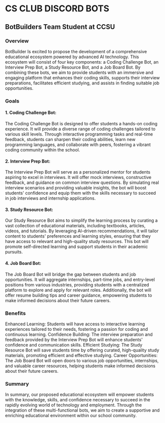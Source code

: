  

# CS CLUB DISCORD BOTS 


## BotBuilders Team	Student at CCSU 

### Overview
BotBuilder Is excited to propose the development of a comprehensive educational ecosystem powered by advanced AI technology. This ecosystem will consist of four key components: a Coding Challenge Bot, an Interview Prep Bot, a Study Resource Bot, and a Job Board Bot. By combining these bots, we aim to provide students with an immersive and engaging platform that enhances their coding skills, supports their interview preparations, facilitates efficient studying, and assists in finding suitable job opportunities.
### Goals
#### 1. Coding Challenge Bot:
The Coding Challenge Bot is designed to offer students a hands-on coding experience. It will provide a diverse range of coding challenges tailored to various skill levels. Through interactive programming tasks and real-time feedback, students can sharpen their coding abilities, learn new programming languages, and collaborate with peers, fostering a vibrant coding community within the school.

#### 2. Interview Prep Bot:
The Interview Prep Bot will serve as a personalized mentor for students aspiring to excel in interviews. It will offer mock interviews, constructive feedback, and guidance on common interview questions. By simulating real interview scenarios and providing valuable insights, the bot will boost students' confidence and equip them with the skills necessary to succeed in job interviews and internship applications.

#### 3. Study Resource Bot:
Our Study Resource Bot aims to simplify the learning process by curating a vast collection of educational materials, including textbooks, articles, videos, and tutorials. By leveraging AI-driven recommendations, it will tailor content to students' preferences and learning styles, ensuring that they have access to relevant and high-quality study resources. This bot will promote self-directed learning and support students in their academic pursuits.

#### 4. Job Board Bot:
The Job Board Bot will bridge the gap between students and job opportunities. It will aggregate internships, part-time jobs, and entry-level positions from various industries, providing students with a centralized platform to explore and apply for relevant roles. Additionally, the bot will offer resume building tips and career guidance, empowering students to make informed decisions about their future careers.
### Benefits
Enhanced Learning: Students will have access to interactive learning experiences tailored to their needs, fostering a passion for coding and continuous learning.
Confidence Building: The interview preparation and feedback provided by the Interview Prep Bot will enhance students' confidence and communication skills.
Efficient Studying: The Study Resource Bot will save students time by offering curated, high-quality study materials, promoting efficient and effective studying.
Career Opportunities: The Job Board Bot will open doors to various job opportunities, internships, and valuable career resources, helping students make informed decisions about their future careers.

### Summary
In summary, our proposed educational ecosystem will empower students with the knowledge, skills, and confidence necessary to succeed in the rapidly evolving world of technology and employment. Through the integration of these multi-functional bots, we aim to create a supportive and enriching educational environment within our school community.
